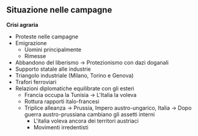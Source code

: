 ## Situazione nelle campagne
**Crisi agraria**
- Proteste nelle campagne
- Emigrazione
	- Uomini principalmente
	- Rimesse
- Abbandono del liberismo -> Protezionismo con dazi doganali
- Supporto statale alle industrie 
- Triangolo industriale (Milano, Torino e Genova)
- Trafori ferroviari
- Relazioni diplomatiche equilibrate con gli esteri
	- Francia occupa la Tunisia -> L'Italia la voleva
	- Rottura rapporti italo-francesi
	- Triplice alleanza -> Prussia, Impero austro-ungarico, Italia -> Dopo guerra austro-prussiana cambiano gli assetti interni
		- L'italia voleva ancora dei territori austriaci
		- Movimenti irredentisti